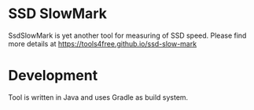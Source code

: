 
SSD SlowMark
============

SsdSlowMark is yet another tool for measuring of SSD speed.
Please find more details at https://tools4free.github.io/ssd-slow-mark

Development
===========

Tool is written in Java and uses Gradle as build system.
